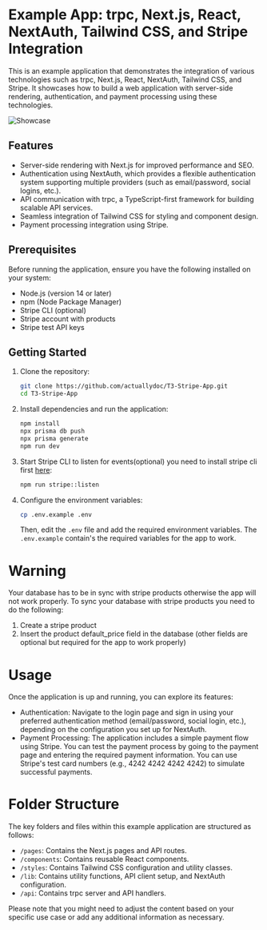 # Example App: trpc, Next.js, React, NextAuth, Tailwind CSS, and Stripe Integration

This is an example application that demonstrates the integration of various technologies such as trpc, Next.js, React, NextAuth, Tailwind CSS, and Stripe. It showcases how to build a web application with server-side rendering, authentication, and payment processing using these technologies.

![Showcase](https://i.imgur.com/H9AcM7M.png)
## Features

- Server-side rendering with Next.js for improved performance and SEO.
- Authentication using NextAuth, which provides a flexible authentication system supporting multiple providers (such as email/password, social logins, etc.).
- API communication with trpc, a TypeScript-first framework for building scalable API services.
- Seamless integration of Tailwind CSS for styling and component design.
- Payment processing integration using Stripe.

## Prerequisites

Before running the application, ensure you have the following installed on your system:

- Node.js (version 14 or later)
- npm (Node Package Manager)
- Stripe CLI (optional)
- Stripe account with products
- Stripe test API keys
## Getting Started
1. Clone the repository:

   ```bash
   git clone https://github.com/actuallydoc/T3-Stripe-App.git
   cd T3-Stripe-App
    ```
2. Install dependencies and run the application:

   ```bash
   npm install
   npx prisma db push
   npx prisma generate
   npm run dev
   ```
3. Start Stripe CLI to listen for events(optional) you need to install stripe cli first [here](https://stripe.com/docs/stripe-cli#install):

   ```bash
   npm run stripe::listen
   ```

4. Configure the environment variables:

   ```bash
   cp .env.example .env
   ```

   Then, edit the `.env` file and add the required environment variables.
   The `.env.example` contain's the required variables for the app to work.

# Warning
Your database has to be in sync with stripe products otherwise the app will not work properly. To sync your database with stripe products you need to do the following:
1. Create a stripe product
2. Insert the product default_price field in the database (other fields are optional but required for the app to work properly)
# Usage


Once the application is up and running, you can explore its features:

- Authentication: Navigate to the login page and sign in using your preferred authentication method (email/password, social login, etc.), depending on the configuration you set up for NextAuth.
- Payment Processing: The application includes a simple payment flow using Stripe. You can test the payment process by going to the payment page and entering the required payment information. You can use Stripe's test card numbers (e.g., 4242 4242 4242 4242) to simulate successful payments.

# Folder Structure
The key folders and files within this example application are structured as follows:

- `/pages`: Contains the Next.js pages and API routes.
- `/components`: Contains reusable React components.
- `/styles`: Contains Tailwind CSS configuration and utility classes.
- `/lib`: Contains utility functions, API client setup, and NextAuth configuration.
- `/api`: Contains trpc server and API handlers.



Please note that you might need to adjust the content based on your specific use case or add any additional information as necessary.
